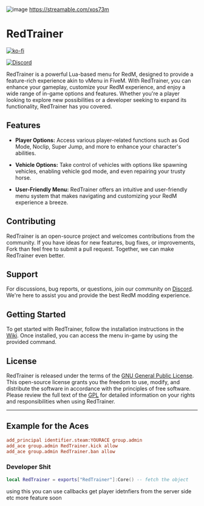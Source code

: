![image](https://github.com/Zaps6000/RedTrainer/assets/122732007/fea83d82-5059-4dd1-8ef1-c00069e950dd)
https://streamable.com/xos73m
# RedTrainer

[![ko-fi](https://ko-fi.com/img/githubbutton_sm.svg)](https://ko-fi.com/T6T01APGOO)


[![Discord](https://img.shields.io/badge/Discord-Support-5865F2?style=flat&logo=discord&logoColor=white)](https://discord.gg/Uwg95JfwYT) 

RedTrainer is a powerful Lua-based menu for RedM, designed to provide a feature-rich experience akin to vMenu in FiveM. With RedTrainer, you can enhance your gameplay, customize your RedM experience, and enjoy a wide range of in-game options and features. Whether you're a player looking to explore new possibilities or a developer seeking to expand its functionality, RedTrainer has you covered.

## Features

- **Player Options:** Access various player-related functions such as God Mode, Noclip, Super Jump, and more to enhance your character's abilities.

- **Vehicle Options:** Take control of vehicles with options like spawning vehicles, enabling vehicle god mode, and even repairing your trusty horse.

- **User-Friendly Menu:** RedTrainer offers an intuitive and user-friendly menu system that makes navigating and customizing your RedM experience a breeze.

## Contributing

RedTrainer is an open-source project and welcomes contributions from the community. If you have ideas for new features, bug fixes, or improvements, Fork than feel free to submit a pull request. Together, we can make RedTrainer even better.

## Support

For discussions, bug reports, or questions, join our community on [Discord](https://discord.gg/Uwg95JfwYT). We're here to assist you and provide the best RedM modding experience.

## Getting Started

To get started with RedTrainer, follow the installation instructions in the [Wiki](https://github.com/Zaps6000/RedTrainer/wiki). Once installed, you can access the menu in-game by using the provided command.

## License

RedTrainer is released under the terms of the [GNU General Public License](LICENSE.md). This open-source license grants you the freedom to use, modify, and distribute the software in accordance with the principles of free software. Please review the full text of the [GPL](LICENSE.md) for detailed information on your rights and responsibilities when using RedTrainer.

---

## Example for the Aces
```cfg
add_principal identifier.steam:YOURACE group.admin
add_ace group.admin RedTrainer.kick allow
add_ace group.admin RedTrainer.ban allow
```
### Developer Shit
```lua
local RedTrainer = exports["RedTrainer"]:Core() -- fetch the object 
```
using this you can use callbacks get player idetnfiers from the server side etc more feature soon
